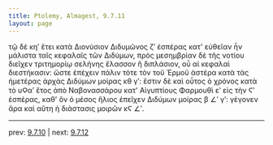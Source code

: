 ```yaml
---
title: Ptolemy, Almagest, 9.7.11
layout: page
---
```


τῷ δὲ κηʹ ἔτει κατὰ Διονύσιον Διδυμῶνος ζʹ ἑσπέρας κατ' εὐθεῖαν ἦν μάλιστα ταῖς κεφαλαῖς τῶν Διδύμων, πρὸς μεσημβρίαν δὲ τῆς νοτίου διεῖχεν τριτημορίῳ σελήνης ἔλασσον ἢ διπλάσιον, οὗ αἱ κεφαλαὶ διεστήκασιν: ὥστε ἐπέχειν πάλιν τότε τὸν τοῦ Ἑρμοῦ ἀστέρα κατὰ τὰς ἡμετέρας ἀρχὰς Διδύμων μοίρας κθ γʹ: ἔστιν δὲ καὶ οὗτος ὁ χρόνος κατὰ τὸ υϘαʹ ἔτος ἀπὸ Ναβονασσάρου κατ' Αἰγυπτίους Φαρμουθὶ εʹ εἰς τὴν Ϛʹ ἑσπέρας, καθ' ὃν ὁ μέσος ἥλιος ἐπεῖχεν Διδύμων μοίρας β ∠ʹ γʹ: γέγονεν ἄρα καὶ αὕτη ἡ διάστασις μοιρῶν κϚ ∠ʹ. 

---

prev: [9.7.10](../9.7.10/) | next: [9.7.12](../9.7.12/)


